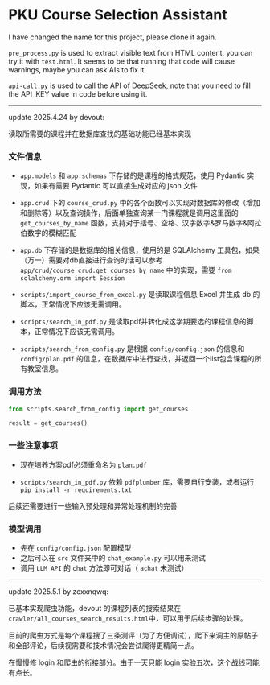 # PKU Course Selection Assistant

I have changed the name for this project, please clone it again.

`pre_process.py` is used to extract visible text from HTML content, you can try it with `test.html`. It seems to be that running that code will cause warnings, maybe you can ask AIs to fix it.

`api-call.py` is used to call the API of DeepSeek, note that you need to fill the API_KEY value in code before using it.

---

update 2025.4.24 by devout:

读取所需要的课程并在数据库查找的基础功能已经基本实现

### 文件信息

- `app.models` 和 `app.schemas` 下存储的是课程的格式规范，使用 Pydantic 实现，如果有需要 Pydantic 可以直接生成对应的 json 文件

- `app.crud` 下的 `course_crud.py` 中的各个函数可以实现对数据库的修改（增加和删除等）以及查询操作，后面单独查询某一门课程就是调用这里面的 `get_courses_by_name` 函数，支持对于括号、空格、汉字数字&罗马数字&阿拉伯数字的模糊匹配

- `app.db` 下存储的是数据库的相关信息，使用的是 SQLAlchemy 工具包，如果（万一）需要对db直接进行查询的话可以参考 `app/crud/course_crud.get_courses_by_name` 中的实现，需要 `from sqlalchemy.orm import Session`

- `scripts/import_course_from_excel.py` 是读取课程信息 Excel 并生成 db 的脚本，正常情况下应该无需调用。

- `scripts/search_in_pdf.py` 是读取pdf并转化成这学期要选的课程信息的脚本，正常情况下应该无需调用。

- `scripts/search_from_config.py` 是根据 `config/config.json` 的信息和 `config/plan.pdf` 的信息，在数据库中进行查找，并返回一个list包含课程的所有教室信息。

### 调用方法

```python
from scripts.search_from_config import get_courses

result = get_courses()
```

### 一些注意事项

- 现在培养方案pdf必须重命名为 `plan.pdf`

- `scripts/search_in_pdf.py` 依赖 `pdfplumber` 库，需要自行安装，或者运行 `pip install -r requirements.txt`

后续还需要进行一些输入预处理和异常处理机制的完善

### 模型调用

- 先在 `config/config.json` 配置模型
- 之后可以在 `src` 文件夹中的 `chat_example.py` 可以用来测试
- 调用 `LLM_API` 的 `chat` 方法即可对话（ `achat` 未测试）

-------

update 2025.5.1 by zcxxnqwq:

已基本实现爬虫功能，devout 的课程列表的搜索结果在 `crawler/all_courses_search_results.html`中，可以用于后续步骤的处理。

目前的爬虫方式是每个课程搜了三条测评（为了方便调试），爬下来洞主的原帖子和全部评论，后续视需要和技术情况会尝试爬得更精简一点。

在慢慢修 login 和爬虫的衔接部分。由于一天只能 login 实验五次，这个战线可能有点长。